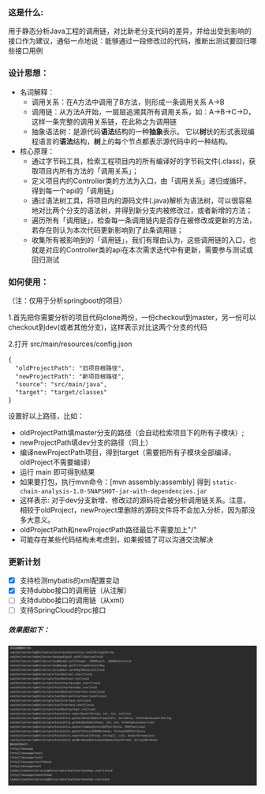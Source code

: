 ### 这是什么:

用于静态分析Java工程的调用链，对比新老分支代码的差异，并给出受到影响的接口作为建议，通俗一点地说：能够通过一段修改过的代码，推断出测试要回归哪些接口用例

### 设计思想：

* 名词解释：
  * 调用关系：在A方法中调用了B方法，则形成一条调用关系 A->B
  * 调用链：从方法A开始，一层层追溯其所有调用关系，如：A->B->C->D，这样一条完整的调用关系链，在此称之为调用链
  * 抽象语法树：是源代码**语法**结构的一种**抽象**表示。 它以**树**状的形式表现编程语言的**语法**结构，**树**上的每个节点都表示源代码中的一种结构。
* 核心原理：
  * 通过字节码工具，检索工程项目内的所有编译好的字节码文件(.class)，获取项目内所有方法的「调用关系」；
  * 定义项目内的Controller类的方法为入口，由「调用关系」递归或循环，得到每一个api的「调用链」
  * 通过语法树工具，将项目内的源码文件(.java)解析为语法树，可以很容易地对比两个分支的语法树，并得到新分支内被修改过，或者新增的方法；
  * 遍历所有「调用链」，检查每一条调用链内是否存在被修改或更新的方法，若存在则认为本次代码更新影响到了此条调用链；
  * 收集所有被影响到的「调用链」，我们有理由认为，这些调用链的入口，也就是对应的Controller类的api在本次需求迭代中有更新，需要参与测试或回归测试

### 如何使用：

（注：仅用于分析springboot的项目）

1.首先把你需要分析的项目代码clone两份，一份checkout到master，另一份可以checkout到dev(或者其他分支)，这样表示对比这两个分支的代码

2.打开 src/main/resources/config.json

```
{
  "oldProjectPath": "旧项目根路径",
  "newProjectPath": "新项目根路径",
  "source": "src/main/java",
  "target": "target/classes"
}
```

设置好以上路径，比如：

* oldProjectPath填master分支的路径（会自动检索项目下的所有子模块）;
* newProjectPath填dev分支的路径（同上）
* 编译newProjectPath项目，得到target（需要把所有子模块全部编译，oldProject不需要编译）
* 运行 main 即可得到结果
* 如果要打包，执行mvn命令：[mvn assembly:assembly] 得到 `static-chain-analysis-1.0-SNAPSHOT-jar-with-dependencies.jar`
* 这样表示: 对于dev分支新增、修改过的源码将会被分析调用链关系。注意，相较于oldProject，newProject里删除的源码文件将不会加入分析，因为那没多大意义。
* oldProjectPath和newProjectPath路径最后不需要加上"/"
* 可能存在某些代码结构未考虑到，如果报错了可以沟通交流解决

### 更新计划

* [X]  支持检测mybatis的xml配置变动
* [X]  支持dubbo接口的调用链（从注解）
* [ ]  支持dubbo接口的调用链（从xml）
* [ ]  支持SpringCloud的rpc接口

##### 效果图如下：

![image.png](./assets/image.png)
